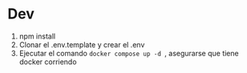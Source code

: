 




# Dev

1. npm install
2. Clonar el .env.template y crear el .env
3. Ejecutar el comando ```docker compose up -d ```, asegurarse que tiene docker corriendo 